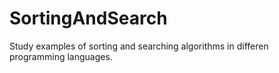 # SortingAndSearch
Study examples of sorting and searching algorithms in differen programming languages.
